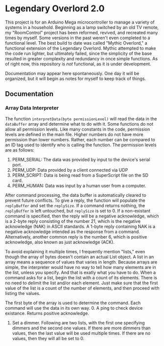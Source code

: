 # Legendary Overlord 2.0

This project is for an Arduino Mega microcontroller to manage a variety of systems in a household. Beginning as a lamp switched by an old TV remote, my "RoomControl" project has been reformed, revived, and recreated many times by myself. Some versions in the past weren't even completed to a functional level. The best build to date was called "Mythic Overlord," a functional extension of the Legendary Overlord. Mythic attempted to make the code run lighter, but ultimately failed, since the simplicity of the base resulted in greater complexity and redundancy in once simple functions. As of right now, this repository is *not* functional, as it is under development.

Documentation may appear here spontaneously. One day it will be organized, but it will begin as notes for myself to keep track of things.

## Documentation

### Array Data Interpreter

The function `interpretData(byte permissionLevel)` will read the data in the `dataBuffer` array and determine what to do with it. Some functions do not allow all permission levels. Like many constants in the code, permission levels are defined in the main file. Higher numbers do not have more permission than lower numbers. Rather, each number can be compared to an ID tag used to identify who is calling the function. The permission levels are as follows:
1. PERM_SERIAL: The data was provided by input to the device's serial port.
2. PERM_UDP: Data provided by a client connected via UDP
3. PERM_SCRIPT: Data is being read from a SuperScript file on the SD card.
4. PERM_HUMAN: Data was input by a human user from a computer.

After command processing, the data buffer is automatically cleared to prevent future conflicts. To give a reply, the function will populate the `replyBuffer` and set the `replySize`. If a command returns nothing, the `replyBuffer` is left untouched, but `replySize` is set to 0. If a non-existant command is specified, then the reply will be a negative acknowledge, which is a 2-byte reply consisting of the number 21, which is the negative acknowledge (NAK) in ASCII standards. A 1-byte reply containing NAK is a negative acknowledge intended as the response from a command. Alternatively, another common reply is the number 6, which is positive acknowledge, also known as just acknowledge (ACK).

To avoid explaining it multiple times, I frequently mention "lists," even though the array of bytes doesn't contain an actual List object. A list in an array means a sequence of values that varies in length. Because arrays are simple, the interpreter would have no way to tell how many elements are in the list, unless you specify. And that is exatly what you have to do. When a command asks for a list, begin the list with a count of its elements. There is no need to delimit the list and/or each element. Just make sure that the first value of the list is a count of the number of elements, and then proceed with listing the values.

The first byte of the array is used to determine the command. Each command will use the data in its own way.
0. A ping to check device existance. Returns positive acknowledge.
1. Set a dimmer. Following are two lists, with the first one specifying dimmers and the second one values. If there are more dimmers than values, then the last value will be used multiple times. If there are no values, then they will all be set to 0.
